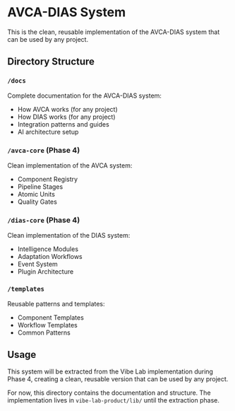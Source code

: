 # AVCA-DIAS System

This is the clean, reusable implementation of the AVCA-DIAS system that can be used by any project.

## Directory Structure

### `/docs`
Complete documentation for the AVCA-DIAS system:
- How AVCA works (for any project)
- How DIAS works (for any project)
- Integration patterns and guides
- AI architecture setup

### `/avca-core` (Phase 4)
Clean implementation of the AVCA system:
- Component Registry
- Pipeline Stages
- Atomic Units
- Quality Gates

### `/dias-core` (Phase 4)
Clean implementation of the DIAS system:
- Intelligence Modules
- Adaptation Workflows
- Event System
- Plugin Architecture

### `/templates`
Reusable patterns and templates:
- Component Templates
- Workflow Templates
- Common Patterns

## Usage

This system will be extracted from the Vibe Lab implementation during Phase 4, creating a clean, reusable version that can be used by any project.

For now, this directory contains the documentation and structure. The implementation lives in `vibe-lab-product/lib/` until the extraction phase.
